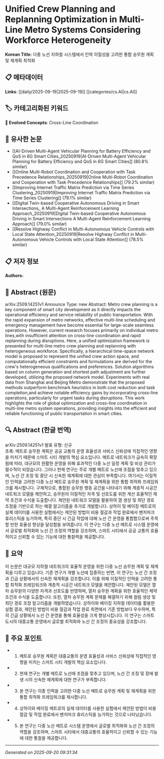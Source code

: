 # Unified Crew Planning and Replanning Optimization in Multi-Line Metro Systems Considering Workforce Heterogeneity

**Korean Title:** 다중 노선 지하철 시스템에서 인력 이질성을 고려한 통합 승무원 계획 및 재계획 최적화

## 📋 메타데이터

**Links**: [[daily/2025-09-19|2025-09-19]] [[categories/cs.AI|cs.AI]]

## 🏷️ 카테고리화된 키워드
**🚀 Evolved Concepts**: Cross-Line Coordination

## 🔗 유사한 논문
- [[AI-Driven Multi-Agent Vehicular Planning for Battery Efficiency and QoS in 6G Smart Cities_20250919|AI-Driven Multi-Agent Vehicular Planning for Battery Efficiency and QoS in 6G Smart Cities]] (80.8% similar)
- [[Online Multi-Robot Coordination and Cooperation with Task Precedence Relationships_20250919|Online Multi-Robot Coordination and Cooperation with Task Precedence Relationships]] (79.2% similar)
- [[Improving Internet Traffic Matrix Prediction via Time Series Clustering_20250919|Improving Internet Traffic Matrix Prediction via Time Series Clustering]] (79.1% similar)
- [[Digital Twin-based Cooperative Autonomous Driving in Smart Intersections_ A Multi-Agent Reinforcement Learning Approach_20250919|Digital Twin-based Cooperative Autonomous Driving in Smart Intersections A Multi-Agent Reinforcement Learning Approach]] (79.0% similar)
- [[Resolve Highway Conflict in Multi-Autonomous Vehicle Controls with Local State Attention_20250919|Resolve Highway Conflict in Multi-Autonomous Vehicle Controls with Local State Attention]] (78.5% similar)

## 📋 저자 정보

**Authors:** 

## 📄 Abstract (원문)

arXiv:2509.14251v1 Announce Type: new 
Abstract: Metro crew planning is a key component of smart city development as it directly impacts the operational efficiency and service reliability of public transportation. With the rapid expansion of metro networks, effective multi-line scheduling and emergency management have become essential for large-scale seamless operations. However, current research focuses primarily on individual metro lines,with insufficient attention on cross-line coordination and rapid replanning during disruptions. Here, a unified optimization framework is presented for multi-line metro crew planning and replanning with heterogeneous workforce. Specifically, a hierarchical time-space network model is proposed to represent the unified crew action space, and computationally efficient constraints and formulations are derived for the crew's heterogeneous qualifications and preferences. Solution algorithms based on column generation and shortest path adjustment are further developed, utilizing the proposed network model. Experiments with real data from Shanghai and Beijing Metro demonstrate that the proposed methods outperform benchmark heuristics in both cost reduction and task completion,and achieve notable efficiency gains by incorporating cross-line operations, particularly for urgent tasks during disruptions. This work highlights the role of global optimization and cross-line coordination in multi-line metro system operations, providing insights into the efficient and reliable functioning of public transportation in smart cities.

## 🔍 Abstract (한글 번역)

arXiv:2509.14251v1 발표 유형: 신규  
초록: 메트로 승무원 계획은 공공 교통의 운영 효율성과 서비스 신뢰성에 직접적인 영향을 미치기 때문에 스마트 시티 개발의 핵심 요소입니다. 메트로 네트워크가 급속히 확장됨에 따라, 대규모의 원활한 운영을 위해 효과적인 다중 노선 일정 계획 및 비상 관리가 필수적이 되었습니다. 그러나 현재 연구는 주로 개별 메트로 노선에 초점을 맞추고 있으며, 노선 간 조정 및 중단 시 신속한 재계획에 대한 관심이 부족합니다. 여기서는 이질적인 인력을 고려한 다중 노선 메트로 승무원 계획 및 재계획을 위한 통합 최적화 프레임워크를 제시합니다. 구체적으로, 통합된 승무원 행동 공간을 나타내기 위해 계층적 시공간 네트워크 모델을 제안하고, 승무원의 이질적인 자격 및 선호도를 위한 계산 효율적인 제약 조건과 수식을 도출합니다. 제안된 네트워크 모델을 활용하여 열 생성 및 최단 경로 조정을 기반으로 하는 해결 알고리즘을 추가로 개발합니다. 상하이 및 베이징 메트로의 실제 데이터를 사용한 실험에서는 제안된 방법이 비용 절감과 작업 완료에서 벤치마크 휴리스틱을 능가하며, 특히 중단 시 긴급 작업에 대해 노선 간 운영을 통합함으로써 주목할 만한 효율성 향상을 달성함을 보여줍니다. 이 연구는 다중 노선 메트로 시스템 운영에서 글로벌 최적화와 노선 간 조정의 역할을 강조하며, 스마트 시티에서 공공 교통의 효율적이고 신뢰할 수 있는 기능에 대한 통찰력을 제공합니다.

## 📝 요약

이 논문은 대규모 지하철 네트워크의 효율적 운영을 위한 다중 노선 승무원 계획 및 재계획을 다루고 있습니다. 기존 연구가 개별 노선에 집중하는 반면, 이 연구는 노선 간 조정과 긴급 상황에서의 신속한 재계획을 강조합니다. 이를 위해 이질적인 인력을 고려한 통합 최적화 프레임워크와 계층적 시공간 네트워크 모델을 제안합니다. 제안된 모델은 열차 승무원의 다양한 자격과 선호도를 반영하며, 열차 승무원 계획을 위한 효율적인 제약 조건과 수식을 도출합니다. 또한, 열차 승무원 계획 문제를 해결하기 위해 컬럼 생성 및 최단 경로 조정 알고리즘을 개발하였습니다. 상하이와 베이징 지하철 데이터를 활용한 실험 결과, 제안된 방법이 비용 절감과 작업 완료 측면에서 기존 방법보다 우수하며, 특히 긴급 상황에서 노선 간 운영을 통해 효율성을 크게 향상시킵니다. 이 연구는 스마트 도시의 대중교통 운영에서 글로벌 최적화와 노선 간 조정의 중요성을 강조합니다.

## 🎯 주요 포인트

- 1. 메트로 승무원 계획은 대중교통의 운영 효율성과 서비스 신뢰성에 직접적인 영향을 미치는 스마트 시티 개발의 핵심 요소입니다.

- 2. 현재 연구는 개별 메트로 노선에 초점을 맞추고 있으며, 노선 간 조정 및 장애 발생 시의 신속한 재계획에 대한 연구가 부족합니다.

- 3. 본 연구는 이종 인력을 고려한 다중 노선 메트로 승무원 계획 및 재계획을 위한 통합 최적화 프레임워크를 제시합니다.

- 4. 상하이와 베이징 메트로의 실제 데이터를 사용한 실험에서 제안된 방법이 비용 절감 및 작업 완료에서 벤치마크 휴리스틱을 능가하는 것으로 나타났습니다.

- 5. 본 연구는 다중 노선 메트로 시스템 운영에서 글로벌 최적화와 노선 간 조정의 역할을 강조하며, 스마트 시티에서 대중교통의 효율적이고 신뢰할 수 있는 기능에 대한 통찰을 제공합니다.

---

*Generated on 2025-09-20 09:31:34*
